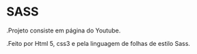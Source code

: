 # SASS
.Projeto consiste em página do Youtube.


.Feito por Html 5, css3 e  pela linguagem de folhas de estilo Sass.
